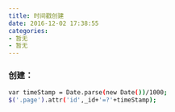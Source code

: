 ```yaml
---
title: 时间戳创建
date: 2016-12-02 17:38:55
categories:
- 暂无
- 暂无
---
```


### 创建：

``` bash
var timeStamp = Date.parse(new Date())/1000;
$('.page').attr('id',_id+'=?'+timeStamp);

```
